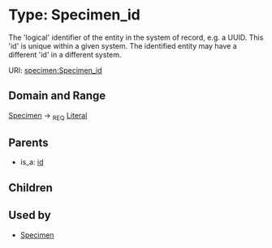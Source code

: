 
# Type: Specimen_id


The 'logical' identifier of the entity in the system of record, e.g. a UUID.  This 'id' is unique within a given system. The identified entity may have a different 'id' in a different system.

URI: [specimen:Specimen_id](https://ccdh.org/specimen/Specimen_id)


## Domain and Range

[Specimen](Specimen.md) ->  <sub>REQ</sub> [Literal](types/Literal.md)

## Parents

 *  is_a: [id](id.md)

## Children


## Used by

 * [Specimen](Specimen.md)
